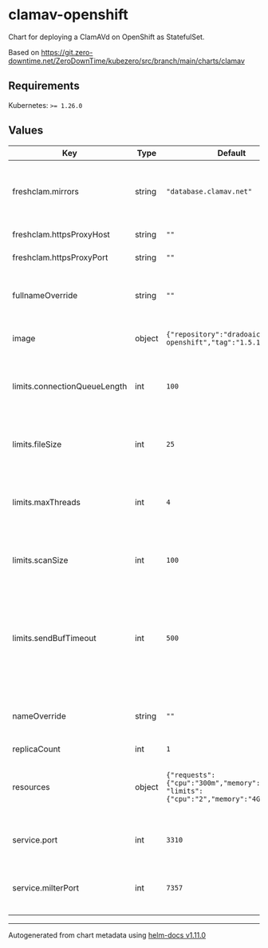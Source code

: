 # clamav-openshift

Chart for deploying a ClamAVd on OpenShift as StatefulSet.

Based on https://git.zero-downtime.net/ZeroDownTime/kubezero/src/branch/main/charts/clamav

## Requirements

Kubernetes: `>= 1.26.0`

## Values

| Key                          | Type   | Default                                                                           | Description                                                                                                          |
|------------------------------|--------|-----------------------------------------------------------------------------------|----------------------------------------------------------------------------------------------------------------------|
| freshclam.mirrors            | string | `"database.clamav.net"`                                                           | A list of clamav mirrors to be used by the clamav service                                                            |
| freshclam.httpsProxyHost     | string | `""`                                                                              | The proxy host                                                                                                       |
| freshclam.httpsProxyPort     | string | `""`                                                                              | The proxy port                                                                                                       |
| fullnameOverride             | string | `""`                                                                              | Override the full name of the clamav-openshift chart                                                                 |
| image                        | object | `{"repository":"dradoaica/clamav-openshift","tag":"1.5.1"}`                       | The clamav docker image                                                                                              |
| limits.connectionQueueLength | int    | `100`                                                                             | Maximum length the queue of pending connections may grow to                                                          |
| limits.fileSize              | int    | `25`                                                                              | The largest file size scannable by clamav, in MB                                                                     |
| limits.maxThreads            | int    | `4`                                                                               | Maximum number of threads running at the same time.                                                                  |
| limits.scanSize              | int    | `100`                                                                             | The largest scan size permitted in clamav, in MB                                                                     |
| limits.sendBufTimeout        | int    | `500`                                                                             | This option specifies how long to wait (in milliseconds) if the send buffer is full, keep low to avoid clamd hanging |
| nameOverride                 | string | `""`                                                                              | Override the name of the clamav-openshift chart                                                                      |
| replicaCount                 | int    | `1`                                                                               |                                                                                                                      |
| resources                    | object | `{"requests":{"cpu":"300m","memory":"2Gi"}, "limits":{"cpu":"2","memory":"4Gi"}}` | The resource requests and limits for the clamav service                                                              |
| service.port                 | int    | `3310`                                                                            | The port to be used by the clamav service                                                                            |
| service.milterPort           | int    | `7357`                                                                            | The port to be used by the clamav milter service                                                                     |

----------------------------------------------
Autogenerated from chart metadata using [helm-docs v1.11.0](https://github.com/norwoodj/helm-docs/releases/v1.11.0)
